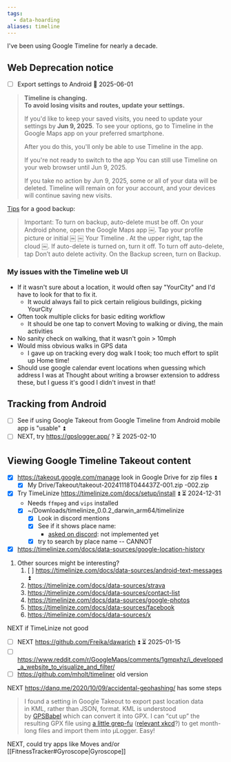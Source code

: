 ```yaml
---
tags:
  - data-hoarding
aliases: timeline
---
```

I've been using Google Timeline for nearly a decade.

## Web Deprecation notice
- [ ] Export settings to Android 📅 2025-06-01 

> **Timeline is changing.**  
> **To avoid losing visits and routes, update your settings.**
> 
> If you'd like to keep your saved visits, you need to update your settings by **Jun 9, 2025**. To see your options, go to Timeline in the Google Maps app on your preferred smartphone.
> 
> After you do this, you'll only be able to use Timeline in the app.
> 
> If you're not ready to switch to the app
> You can still use Timeline on your web browser until Jun 9, 2025.
> 
> If you take no action by Jun 9, 2025, some or all of your data will be deleted. Timeline will remain on for your account, and your devices will continue saving new visits.

[Tips](https://www.reddit.com/r/GooglePixel/comments/1hdi88i/comment/m1xakgz/) for a good backup:

> Important: To turn on backup, auto-delete must be off.
> On your Android phone, open the Google Maps app ￼.
> Tap your profile picture or initial ￼ ￼ Your Timeline .
> At the upper right, tap the cloud ￼.
> If auto-delete is turned on, turn it off.
> To turn off auto-delete, tap Don’t auto delete activity.
> On the Backup screen, turn on Backup.

### My issues with the Timeline web UI
- If it wasn't sure about a location, it would often say "YourCity" and I'd have to look for that to fix it.
	- It would always fail to pick certain religious buildings, picking YourCity
- Often took multiple clicks for basic editing workflow
	- It should be one tap to convert Moving to walking or diving, the main activities
- No sanity check on walking, that it wasn't goin > 10mph
- Would miss obvious walks in GPS data
	- I gave up on tracking every dog walk I took; too much effort to split up Home time!
- Should use google calendar event locations when guessing which address I was at
Thought about writing a browser extension to address these, but I guess it's good I didn't invest in that!
## Tracking from Android
- [ ] See if using Google Takeout from Google Timeline from Android mobile app is "usable" ⏫ 
- [ ] NEXT, try https://gpslogger.app/ ? ⏳ 2025-02-10 
## Viewing Google Timeline Takeout content
- [x] https://takeout.google.com/manage look in Google Drive for zip files ⏫
	- [x] My Drive/Takeout/takeout-20241118T044437Z-001.zip -002.zip
 
- [x] Try TimeLinize https://timelinize.com/docs/setup/install ⏫ ⏳ 2024-12-31
	- Needs `ffmpeg` and `vips` installed
  - [x] ~/Downloads/timelinize_0.0.2_darwin_arm64/timelinize
	- [x] Look in discord mentions
	- [x] See if it shows place name:
		- [asked on discord](https://discord.com/channels/1063526777844158535/1324237836618039326/1324237836618039326): not implemented yet
	- [x] try to search by place name -- CANNOT
- [x] https://timelinize.com/docs/data-sources/google-location-history

1. Other sources might be interesting?
	1. [ ] https://timelinize.com/docs/data-sources/android-text-messages ⏫ 
	2. https://timelinize.com/docs/data-sources/strava
	3. https://timelinize.com/docs/data-sources/contact-list
	4. https://timelinize.com/docs/data-sources/google-photos
	5. https://timelinize.com/docs/data-sources/facebook
	6. https://timelinize.com/docs/data-sources/x

NEXT if TimeLinize not good
- [ ] NEXT https://github.com/Freika/dawarich ⏫ ⏳ 2025-01-15 
- [ ] https://www.reddit.com/r/GoogleMaps/comments/1gmpxhz/i_developed_a_website_to_visualize_and_filter/
- [ ] https://github.com/mholt/timeliner old version

NEXT
https://danq.me/2020/10/09/accidental-geohashing/ has some steps
>I found a setting in Google Takeout to export past location data in KML, rather than JSON, format. KML is understood by [GPSBabel](http://www.gpsbabel.org/) which can convert it into GPX. I can “cut up” the resulting GPX file using [a little grep-fu](https://gist.github.com/Dan-Q/311b032948189bf297da33e00dd62cc1) ([relevant xkcd](https://xkcd.com/208/)?) to get month-long files and import them into μLogger. Easy!

NEXT, could try apps like Moves and/or [[FitnessTracker#Gyroscope|Gyroscope]]